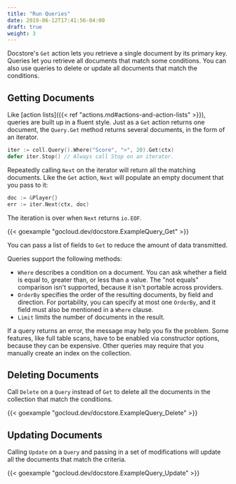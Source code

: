```yaml
---
title: "Run Queries"
date: 2019-06-12T17:41:56-04:00
draft: true
weight: 3
---
```


Docstore's `Get` action lets you retrieve a single document by its primary key.
Queries let you retrieve all documents that match some conditions.  You can also
use queries to delete or update all documents that match the conditions.

<!--more-->

## Getting Documents

Like [action lists]({{< ref "actions.md#actions-and-action-lists" >}}), queries are built up in a fluent style.
Just as a `Get` action returns one document, the `Query.Get` method returns
several documents, in the form of an iterator. 

```go
iter := coll.Query().Where("Score", ">", 20).Get(ctx)
defer iter.Stop() // Always call Stop on an iterator.
```

Repeatedly calling `Next` on the iterator will return all the matching
documents. Like the `Get` action, `Next` will populate an empty document that
you pass to it:

```go
doc := &Player{}
err := iter.Next(ctx, doc)
```

The iteration is over when `Next` returns `io.EOF`.

{{< goexample "gocloud.dev/docstore.ExampleQuery_Get" >}}

You can pass a list of fields to `Get` to reduce the amount of data transmitted.

Queries support the following methods:

- `Where` describes a condition on a document. You can ask whether a field is
  equal to, greater than, or less than a value. The "not equals" comparison
  isn't supported, because it isn't portable across providers.
- `OrderBy` specifies the order of the resulting documents, by field and
  direction. For portability, you can specify at most one `OrderBy`, and it
  field must also be mentioned in a `Where` clause. 
- `Limit` limits the number of documents in the result.

If a query returns an error, the message may help you fix the problem. Some
features, like full table scans, have to be enabled via constructor options,
because they can be expensive. Other queries may require that you manually
create an index on the collection.

## Deleting Documents

Call `Delete` on a `Query` instead of `Get` to delete all the documents in the
collection that match the conditions. 

{{< goexample "gocloud.dev/docstore.ExampleQuery_Delete" >}}

## Updating Documents

Calling `Update` on a `Query` and passing in a set of modifications will update
all the documents that match the criteria. 

{{< goexample "gocloud.dev/docstore.ExampleQuery_Update" >}}


